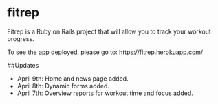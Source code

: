 # fitrep

Fitrep is a Ruby on Rails project that will allow you to track your workout progress.

To see the app deployed, please go to: https://fitrep.herokuapp.com/

##Updates
 * April 9th: Home and news page added.
 * April 8th: Dynamic forms added. 
 * April 7th: Overview reports for workout time and focus added.

